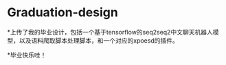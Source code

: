 # Graduation-design
*上传了我的毕业设计，包括一个基于tensorflow的seq2seq2中文聊天机器人模型，以及语料爬取脚本处理脚本，和一个对应的xpoesd的插件。

*毕业快乐哇！
